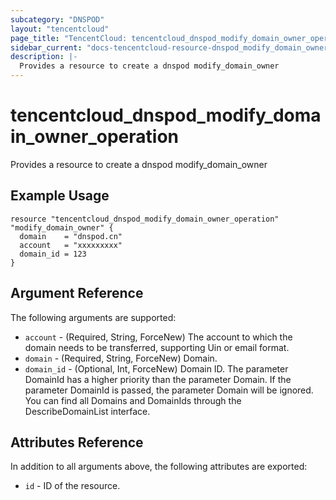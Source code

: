 ```yaml
---
subcategory: "DNSPOD"
layout: "tencentcloud"
page_title: "TencentCloud: tencentcloud_dnspod_modify_domain_owner_operation"
sidebar_current: "docs-tencentcloud-resource-dnspod_modify_domain_owner_operation"
description: |-
  Provides a resource to create a dnspod modify_domain_owner
---
```


# tencentcloud_dnspod_modify_domain_owner_operation

Provides a resource to create a dnspod modify_domain_owner

## Example Usage

```hcl
resource "tencentcloud_dnspod_modify_domain_owner_operation" "modify_domain_owner" {
  domain    = "dnspod.cn"
  account   = "xxxxxxxxx"
  domain_id = 123
}
```

## Argument Reference

The following arguments are supported:

* `account` - (Required, String, ForceNew) The account to which the domain needs to be transferred, supporting Uin or email format.
* `domain` - (Required, String, ForceNew) Domain.
* `domain_id` - (Optional, Int, ForceNew) Domain ID. The parameter DomainId has a higher priority than the parameter Domain. If the parameter DomainId is passed, the parameter Domain will be ignored. You can find all Domains and DomainIds through the DescribeDomainList interface.

## Attributes Reference

In addition to all arguments above, the following attributes are exported:

* `id` - ID of the resource.



